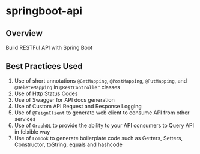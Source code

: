 # springboot-api

## Overview
Build RESTFul API with Spring Boot

## Best Practices Used
1. Use of short annotations `@GetMapping`, `@PostMapping`, `@PutMapping`, and `@DeleteMapping` in `@RestController` classes
2. Use of Http Status Codes
3. Use of Swagger for API docs generation
4. Use of Custom API Request and Response Logging
5. Use of `@FeignClient` to generate web client to consume API from other services
6. Use of `GraphQL` to provide the ability to your API consumers to Query API in felxible way
7. Use of `Lombok` to generate boilerplate code such as Getters, Setters, Constructor, toString, equals and hashcode
